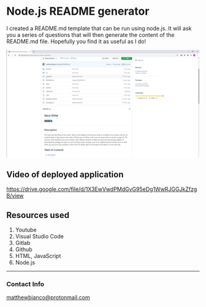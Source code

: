 
# Node.js README generator

I created a README.md template that can be run using node.js. It will ask you a series of questions that will then generate the content of the README.md file. Hopefully you find it as useful as I do! 

<img src="img/app.png">



## Video of deployed application

https://drive.google.com/file/d/1X3EwVwdPMdGvG95eDg1WwRJGGJkZfzgB/view


## Resources used

1. Youtube
2. Visual Studio Code
4. Gitlab
5. Github
6. HTML, JavaScript
7. Node.js
---

### Contact Info

matthewbianco@protonmail.com
